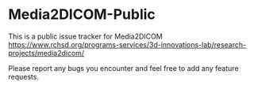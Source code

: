 # Media2DICOM-Public

This is a public issue tracker for Media2DICOM https://www.rchsd.org/programs-services/3d-innovations-lab/research-projects/media2dicom/

Please report any bugs you encounter and feel free to add any feature requests.
